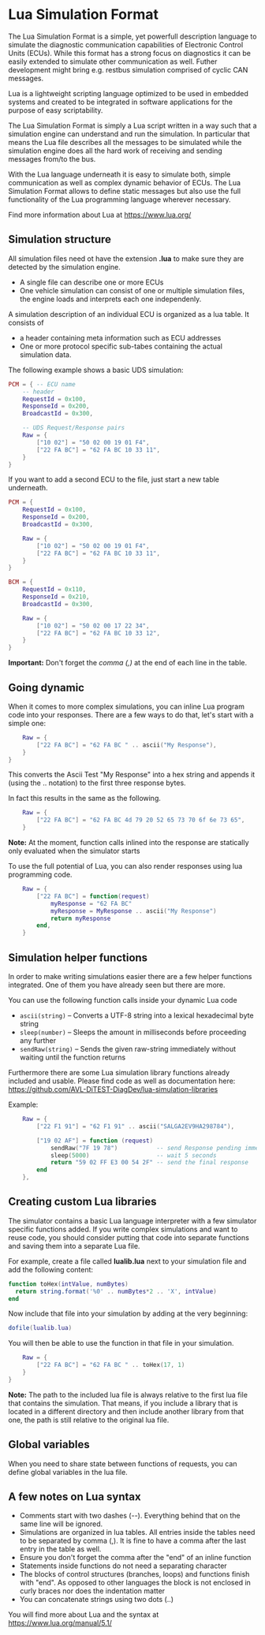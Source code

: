 # Lua Simulation Format
The Lua Simulation Format is a simple, yet powerfull description language to simulate the diagnostic communication capabilities of Electronic Control Units (ECUs).
While this format has a strong focus on diagnostics it can be easily extended to simulate other communication as well. Futher development might bring e.g. restbus simulation comprised of cyclic CAN messages.

Lua is a lightweight scripting language optimized to be used in embedded systems and created to be integrated in software applications for the purpose of easy scriptability.

The Lua Simulation Format is simply a Lua script written in a way such that a simulation engine can understand and run the simulation. In particular that means the Lua file describes all the messages to be simulated while the simulation engine does all the hard work of receiving and sending messages from/to the bus.

With the Lua language underneath it is easy to simulate both, simple communication as well as complex dynamic behavior of ECUs. The Lua Simulation Format allows to define static messages but also use the full functionality of the Lua programming language wherever necessary.

Find more information about Lua at https://www.lua.org/

## Simulation structure
All simulation files need ot have the extension **.lua** to make sure they are detected by the simulation engine.
* A single file can describe one or more ECUs
* One vehicle simulation can consist of one or multiple simulation files, the engine loads and interprets each one independenly.

A simulation description of an individual ECU is organized as a lua table. It consists of
* a header containing meta information such as ECU addresses
* One or more protocol specific sub-tabes containing the actual simulation data.

The following example shows a basic UDS simulation:

```lua
PCM = { -- ECU name
    -- header
    RequestId = 0x100,
    ResponseId = 0x200,
    BroadcastId = 0x300,

    -- UDS Request/Response pairs
    Raw = {
        ["10 02"] = "50 02 00 19 01 F4",
        ["22 FA BC"] = "62 FA BC 10 33 11",
    }
}
```

If you want to add a second ECU to the file, just start a new table underneath.
```lua
PCM = {
    RequestId = 0x100,
    ResponseId = 0x200,
    BroadcastId = 0x300,

    Raw = {
        ["10 02"] = "50 02 00 19 01 F4",
        ["22 FA BC"] = "62 FA BC 10 33 11",
    }
}

BCM = {
    RequestId = 0x110,
    ResponseId = 0x210,
    BroadcastId = 0x300,

    Raw = {
        ["10 02"] = "50 02 00 17 22 34",
        ["22 FA BC"] = "62 FA BC 10 33 12",
    }
}
```

**Important:** Don't forget the *comma (,)* at the end of each line in the table.

## Going dynamic
When it comes to more complex simulations, you can inline Lua program code into your responses. There are a few ways to do that, let's start with a simple one:

```lua
    Raw = {
        ["22 FA BC"] = "62 FA BC " .. ascii("My Response"),
    }
}
```
This converts the Ascii Test "My Response" into a hex string and appends it (using the .. notation) to the first three response bytes.

In fact this results in the same as the following.
```lua
    Raw = {
        ["22 FA BC"] = "62 FA BC 4d 79 20 52 65 73 70 6f 6e 73 65",
    }
```

**Note:** At the moment, function calls inlined into the response are statically only evaluated when the simulator starts

To use the full potential of Lua, you can also render responses using lua programming code.

```lua
    Raw = {
        ["22 FA BC"] = function(request)
            myResponse = "62 FA BC"
            myResponse = MyResponse .. ascii("My Response")
            return myResponse
        end,
    }
```

## Simulation helper functions

In order to make writing simulations easier there are a few helper functions integrated. One of them you have already seen but there are more.

You can use the following function calls inside your dynamic Lua code

* `ascii(string)` – Converts a UTF-8 string into a lexical hexadecimal byte string
* `sleep(number)` – Sleeps the amount in milliseconds before proceeding any further
* `sendRaw(string)` – Sends the given raw-string immediately without waiting until the function returns

Furthermore there are some Lua simulation library functions already included and usable.
Please find code as well as documentation here: https://github.com/AVL-DiTEST-DiagDev/lua-simulation-libraries

Example:
```lua
    Raw = {
        ["22 F1 91"] = "62 F1 91" .. ascii("SALGA2EV9HA298784"),

        ["19 02 AF"] = function (request)
            sendRaw("7F 19 78")           -- send Response pending immediatly
            sleep(5000)                   -- wait 5 seconds
            return "59 02 FF E3 00 54 2F" -- send the final response
        end
    },
```

## Creating custom Lua libraries
The simulator contains a basic Lua language interpreter with a few simulator specific functions added. If you write complex simulations and want to reuse code, you should consider putting that code into separate functions and saving them into a separate Lua file.

For example, create a file called **lualib.lua** next to your simulation file and add the following content:

```lua
function toHex(intValue, numBytes)
  return string.format('%0' .. numBytes*2 .. 'X', intValue)
end
```

Now include that file into your simulation by adding at the very beginning:
```lua
dofile(lualib.lua)
```

You will then be able to use the function in that file in your simulation.

```lua
    Raw = {
        ["22 FA BC"] = "62 FA BC " .. toHex(17, 1)
    }
}
```

**Note:** The path to the included lua file is always relative to the first lua file that contains the simulation. That means, if you include a library that is located in a different directory and then include another library from that one, the path is still relative to the original lua file.

## Global variables
When you need to share state between functions of requests, you can define global variables in the lua file.

## A few notes on Lua syntax
* Comments start with two dashes (--). Everything behind that on the same line will be ignored.
* Simulations are organized in lua tables. All entries inside the tables need to be separated by comma (,). It is fine to have a comma after the last entry in the table as well.
* Ensure you don't forget the comma after the "end" of an inline function
* Statements inside functions do not need a separating character
* The blocks of control structures (branches, loops) and functions finish with "end".
  As opposed to other languages the block is not enclosed in curly braces nor does the indentation matter
* You can concatenate strings using two dots (..)

You will find more about Lua and the syntax at https://www.lua.org/manual/5.1/

